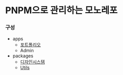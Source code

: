 # PNPM으로 관리하는 모노레포

### 구성

- apps
  - [포트폴리오](https://github.com/inhye94/pnpm-next-monorepo/tree/main/apps/portfolio)
  - Admin
- packages
  - [디자인시스템](https://github.com/inhye94/pnpm-next-monorepo/tree/main/packages/design-system)
  - [Utils](https://github.com/inhye94/pnpm-next-monorepo/tree/main/packages/utils)
